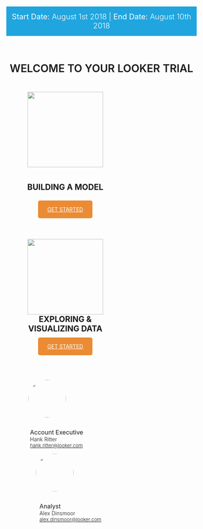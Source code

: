 <div style="width: 100%; text-align: center;">
<div style="background: #8b7da7;">
  <p style="background: #20a5de; font-weight: 300; color: #fff; padding: 15px 0; font-size: 20px;"><span style="font-weight: 400;">Start Date:</span> August 1st 2018 | <span style="font-weight: 400;">End Date:</span> August 10th 2018 </p>
</div>
<h1 style="padding: 30px 0 15px; font-weight:500; text-transform: uppercase; margin-bottom: 0; font-weight: 600;">WELCOME TO YOUR LOOKER TRIAL</h1>


<div style="width: 50%; padding: 30px; padding-bottom: 40px; float: left; ">
<img style="height: 200px; padding: 0 0 25px 0;" src="https://wwwstatic.lookercdn.com/docs/docs-home/model_icon_v0001.svg">
<h2 style="text-transform: uppercase; padding-bottom: 20px; padding-top: 15px; margin-top: 0;">BUILDING A MODEL</h2>
<a style="padding: 15px 25px; color: #fff; text-transform: uppercase; background-color: #eb8b33; border-radius: 5px;" href="2_lookml_101.md">GET STARTED</a>
</div>

<div style="width: 50%; padding: 30px; padding-bottom: 40px; float: left;">
<img style="height: 200px;" src="https://wwwstatic.lookercdn.com/docs/docs-home/explore_icon_v0001.svg">
<h2 style="text-transform: uppercase; padding-bottom: 9px; margin-top: 0;">EXPLORING & VISUALIZING DATA</h2>
<a style="padding: 15px 25px; color: #fff; text-transform: uppercase; background-color: #eb8b33; border-radius: 5px;" href="3_explore_data.md">GET STARTED</a>
</div>

<div style="width: 100%; clear: both; float: left; padding-top: 40px; padding-bottom: 40px;">
  <div style="width: 85%; margin: auto;">
    <div style="padding-left: 20px;float:left; width: 50%;">
      <img style="border-radius: 50%; width: 100px; float:left;"
      src="https://lou.looker.com/assets/img/profile_picture/hank.ritter.jpg">
      <div style="float:left; text-align: left; padding-left: 5px; padding-top: 15px;">
        <p><span style="font-size: 16px;">Account Executive</span><br>
        <span style="font-weight: 300;">Hank Ritter<br>
        <a style="font-size: 13px;" href="mailto:hank.ritter@looker.com">hank.ritter@looker.com</a></span></p>
      </div>
    </div>
    <div style="padding-left: 40px;float:left; width: 50%;">
      <img style="border-radius: 50%; width: 100px; float:left;"
      src="https://lou.looker.com/assets/img/profile_picture/alex.dinsmoor.jpg">
      <div style="float:left; text-align: left; padding-left: 10px; padding-top: 15px;">
        <p><span style="font-size: 16px;">Analyst</span><br>
        <span style="font-weight: 300;">Alex Dinsmoor<br>
        <a style="font-size: 13px;" href="mailto:alex.dinsmoor@looker.com">alex.dinsmoor@looker.com</a></span></p>
      </div>
    </div>

  </div>
</div>

</div>
